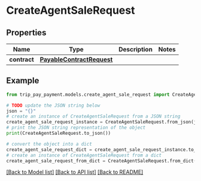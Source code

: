 # CreateAgentSaleRequest


## Properties

Name | Type | Description | Notes
------------ | ------------- | ------------- | -------------
**contract** | [**PayableContractRequest**](PayableContractRequest.md) |  | 

## Example

```python
from trip_pay_payment.models.create_agent_sale_request import CreateAgentSaleRequest

# TODO update the JSON string below
json = "{}"
# create an instance of CreateAgentSaleRequest from a JSON string
create_agent_sale_request_instance = CreateAgentSaleRequest.from_json(json)
# print the JSON string representation of the object
print(CreateAgentSaleRequest.to_json())

# convert the object into a dict
create_agent_sale_request_dict = create_agent_sale_request_instance.to_dict()
# create an instance of CreateAgentSaleRequest from a dict
create_agent_sale_request_from_dict = CreateAgentSaleRequest.from_dict(create_agent_sale_request_dict)
```
[[Back to Model list]](../README.md#documentation-for-models) [[Back to API list]](../README.md#documentation-for-api-endpoints) [[Back to README]](../README.md)


